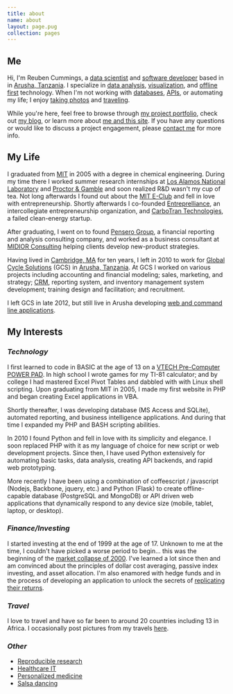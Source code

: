 ```yaml
---
title: about
name: about
layout: page.pug
collection: pages
---
```

## Me

Hi, I'm Reuben Cummings, a [data scientist](//en.wikipedia.org/wiki/Data_scientist) and [software developer](//en.wikipedia.org/wiki/Software_developer) based in in [Arusha, Tanzania](//en.wikipedia.org/wiki/Arusha). I specialize in [data analysis](/tagged/data/), [visualization](/tagged/visualization/), and [offline first](/tagged/app/) technology.  When I'm not working with [databases](/tagged/data/), [APIs](/tagged/api/), or automating my life; I enjoy [taking photos](/gallery/) and [traveling](/tagged/travel/).

While you're here, feel free to browse through [my project portfolio](/projects/), check out [my blog](/blog/), or learn more about [me and this site](/about/). If you have any questions or would like to discuss a project engagement, please [contact me](/contact/) for more info.<!-- more -->

## My Life

I graduated from [MIT](//web.mit.edu/) in 2005 with a degree in chemical engineering. During my time there I worked summer research internships at [Los Alamos National Laboratory](//www.lanl.gov) and [Proctor & Gamble](//www.pg.com) and soon realized R&D wasn't my cup of tea. Not long afterwards I found out about the [MIT E-Club](//web.mit.edu/e-club/) and fell in love with entrepreneurship. Shortly afterwards I co-founded [Entreprelliance](//www.entreprelliance.com), an intercollegiate entrepreneurship organization, and [CarboTran Technologies](//www.google.com/search?q=carbotran+technologies), a failed clean-energy startup.

After graduating, I went on to found [Pensero Group](//www.google.com/search?q=pensero+group), a financial
reporting and analysis consulting company, and worked as a business consultant at [MIDIOR Consulting](//www.midior.com/) helping clients develop new-product strategies.

Having lived in [Cambridge, MA](//en.wikipedia.org/wiki/Cambridge,_Massachusetts) for ten years, I left in 2010 to work for [Global Cycle Solutions](//www.gcstz.com/) (GCS) in [Arusha, Tanzania](//en.wikipedia.org/wiki/Arusha). At GCS I worked on various projects including accounting and financial modeling; sales, marketing, and strategy; [CRM](//en.wikipedia.org/wiki/CRM), reporting system, and inventory management system development; training design and facilitation; and recruitment.


I left GCS in late 2012, but still live in Arusha developing [web and command line applications](/projects/).

## My Interests

### _Technology_

I first learned to code in BASIC at the age of 13 on a [VTECH Pre-Computer POWER PAD](//www.google.com/search?q=vtech+pre+computer+powerpad). In high school I wrote games for my TI-81 calculator; and by college I had mastered Excel Pivot Tables and dabbled with with Linux shell scripting. Upon graduating from MIT in 2005, I made my first website in PHP and began creating Excel applications in VBA.

Shortly thereafter, I was developing database (MS Access and SQLite), automated reporting, and business intelligence applications. And during that time I expanded my PHP and BASH scripting abilities.

In 2010 I found Python and fell in love with its simplicity and elegance. I soon replaced PHP with it as my language of choice for new script or web development projects. Since then, I have used Python extensively for automating basic tasks, data analysis, creating API backends, and rapid web prototyping.

More recently I have been using a combination of coffeescript / javascript (Nodejs, Backbone, jquery, etc.) and Python (Flask) to create offline-capable database (PostgreSQL and MongoDB) or API driven web applications that dynamically respond to any device size (mobile, tablet, laptop, or desktop).

### _Finance/Investing_

I started investing at the end of 1999 at the age of 17. Unknown to me at the time, I couldn't have picked a worse period to begin... this was the beginning of the [market collapse of 2000](//en.wikipedia.org/wiki/Dot-com_bubble). I've learned a lot since then and am convinced about the principles of dollar cost averaging, passive index investing, and asset allocation. I'm also enamored with hedge funds and in the process of developing an application to unlock the secrets of [replicating their returns](//en.wikipedia.org/wiki/Hedge_fund_replication).

### _Travel_

I love to travel and have so far been to around 20 countries including 13 in Africa. I occasionally post pictures from my travels [here](/gallery/).

### _Other_

* [Reproducible research](//cran.r-project.org/web/views/ReproducibleResearch.html)
* [Healthcare IT](//en.wikipedia.org/wiki/Electronic_health_record)
* [Personalized medicine](//en.wikipedia.org/wiki/Personalized_medicine)
* [Salsa dancing](//www.google.com/search?q=Salsa&tbm=vid)
